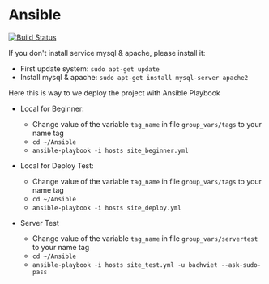 # Ansible
[![Build Status](https://travis-ci.org/docker/docker-registry.png)](https://git.tt-tech.de/iproject/iproject-dm/tree/develop)

If you don't install service mysql & apache, please install it:
- First update system: `sudo apt-get update`
- Install mysql & apache: `sudo apt-get install mysql-server apache2`

Here this is way to we deploy the project with Ansible Playbook

- Local for Beginner:
  - Change value of the variable `tag_name` in file `group_vars/tags` to your name tag
  - `cd ~/Ansible`
  - `ansible-playbook -i hosts site_beginner.yml`
  
- Local for Deploy Test:
  - Change value of the variable `tag_name` in file `group_vars/tags` to your name tag
  - `cd ~/Ansible`
  - `ansible-playbook -i hosts site_deploy.yml`

- Server Test
  - Change value of the variable `tag_name` in file `group_vars/servertest` to your name tag
  - `cd ~/Ansible`
  - `ansible-playbook -i hosts site_test.yml -u bachviet --ask-sudo-pass`
